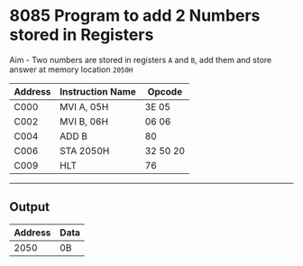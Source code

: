 # 8085 Program to add 2 Numbers stored in Registers

Aim - Two numbers are stored in registers `A` and `B`, add them and store answer at memory location `2050H`

| Address | Instruction Name | Opcode  |
| ------- | ---------------- | ------- |
| C000    | MVI A, 05H       | 3E 05   |
| C002    | MVI B, 06H       | 06 06   |
| C004    | ADD B            | 80      |
| C006    | STA 2050H        | 32 50 20|
| C009    | HLT              | 76      |

---

## Output

| Address | Data |
| ------- | -----|
| 2050    | 0B   |
